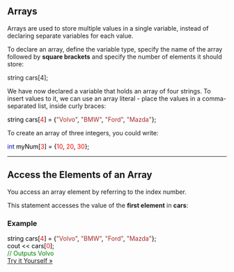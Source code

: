 <h2>Arrays</h2>
<p>Arrays are used to store multiple values in a single variable, instead of declaring separate variables for each 
value.</p>
<p>To declare an array, define the variable type, specify the name 
of the array followed by <strong>square brackets</strong> 
and specify the number of elements it should store:</p>

<p>string cars[4];</p>

<p>We have now declared a variable that holds an array of four strings. To insert 
values to it, we can use an array literal - place the values in a 
comma-separated list, inside curly braces:</p>

<span class="javacolor" style="color:black"><span class="javanumbercolor" style="color:red">
</span>  string cars[<span class="javanumbercolor" style="color:red">4</span>] = {<span class="javastringcolor" style="color:brown">"Volvo"</span>, <span class="javastringcolor" style="color:brown">"BMW"</span>, <span class="javastringcolor" style="color:brown">"Ford"</span>, <span class="javastringcolor" style="color:brown">"Mazda"</span>};<br><span class="javanumbercolor" style="color:red">
</span>  </span>

<p>To create an array of three integers, you could write:</p>
<div class="w3-example">
<div class="w3-code notranslate javaHigh"><span class="javacolor" style="color:black"><span class="javanumbercolor" style="color:red">
</span>  <span class="javakeywordcolor" style="color:mediumblue">int</span> myNum[<span class="javanumbercolor" style="color:red">3</span>] = {<span class="javanumbercolor" style="color:red">10</span>, <span class="javanumbercolor" style="color:red">20</span>, <span class="javanumbercolor" style="color:red">30</span>};<br><span class="javanumbercolor" style="color:red">
</span>  </span></div>
</div>

<hr>

<h2>Access the Elements of an Array</h2>
<p>You access an array element by referring to the index number.</p>
<p>This statement accesses the value of the <strong>first element</strong> in 
<strong>cars</strong>:</p>

<div class="w3-example">
<h3>Example</h3>
<div class="w3-code notranslate javaHigh"><span class="javacolor" style="color:black"><span class="javanumbercolor" style="color:red">
</span>  string cars[<span class="javanumbercolor" style="color:red">4</span>] = {<span class="javastringcolor" style="color:brown">"Volvo"</span>, <span class="javastringcolor" style="color:brown">"BMW"</span>, <span class="javastringcolor" style="color:brown">"Ford"</span>, <span class="javastringcolor" style="color:brown">"Mazda"</span>};<br><span class="javanumbercolor" style="color:red">
</span>  cout &lt;&lt; cars[<span class="javanumbercolor" style="color:red">0</span>];<br><span class="commentcolor" style="color:green">// Outputs Volvo<br></span><span class="javanumbercolor" style="color:red">
</span>  </span></div>
<a target="_blank" class="w3-btn w3-margin-bottom" href="trycpp.asp?filename=demo_array">Try it Yourself »</a>
</div>
